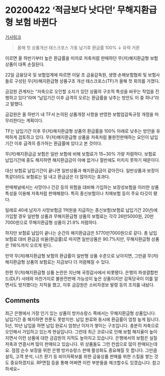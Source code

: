 # 20200422 ‘적금보다 낫다던’ 무해지환급형 보험 바뀐다

[기사링크](<http://www.kbanker.co.kr/news/articleView.html?idxno=90736>)



> 올해 첫 상품개선 태스크포스 가동
> 납기후 환급률 100% ↓ 유력 거론



이르면 올 하반기부터 높은 환급률을 미끼로 저축처럼 판매하던 무(저)해지환급형 보험상품이 대폭 손질된다.



22일 금융당국 및 보험업계에 따르면 이달 초 금융감독원, 생명·손해보험협회 및 보험사들로 구성된 무(저)해지환급형 상품구조 개선 태스크포스(TF)가 올해 첫 회의를 가졌다.



금감원 관계자는 “저축으로 오인할 소지가 있던 상품의 구조적 특성을 바꾸는 작업을 진행하고 있다”라며 “납입기간 이후 급격히 오르는 환급률을 낮추는 방안도 이 중 하나”라고 말했다.



금감원은 올 하반기 내 TF서 논의된 상품개정 사항을 반영한 보험업감독규정 개정을 마무리한다는 계획이다.



TF는 납입기간 이후 무(저)해지환급형 상품의 환급률을 100% 아래로 낮추는 방안을 유력하게 검토하고 있다. 무(저)해지환급형 상품을 저축처럼 불완전판매하는 요인이 납입기간 이후 급격히 증가하는 환급률에 있다고 본 것이다.



무(저)해지환급금 보험은 일반 보험에 비해 보험료가 15~30% 가량 저렴하다. 보험료 납입기간에 중도 해지하면 해지환급금이 아예 없거나 절반에도 미치지 못하기 때문이다.



대신 보험료 납입기간이 끝나면 일반상품과 해지환급금이 같아진다. 일반상품과 보장이 똑같더라도 보험료는 덜 내고 환급금은 더 많아지는 효과다.



판매채널에서는 사망이나 건강 등의 위험을 대비해 가입하는 보장성보험을 이러한 상품 특성을 이용해 저축처럼 판매해왔다. 특히 종신보험이나 치매보험 등이 주요 타깃이 됐다.



일례로 40세 남자가 사망보험금 1억원을 지급하는 종신보험(보험료 납입기간 20년)에 가입할 경우 일반형 상품과 무해지환급형 상품의 보험료는 각각 26만5000원, 20만7000원으로 무해지환급형 상품이 21.9% 저렴하다.



하지만 보험료 납입이 끝나는 순간의 해지환급금은 5770만7000원으로 같다. 총 납입보험료 대비 환급금 비율(환급률)로 따지면 일반상품은 90.7%지만, 무해지환급형 상품은 116%까지 오르게 된다.



만약 무(저)해지환급형 보험의 환급률이 일반형 상품 수준으로 낮아지면, 그만큼 무(저)해지환급형 상품의 보험료는 지금보다 더 저렴해질 수 있다.



한편 무(저)해지환급형 상품 논란은 지난해 국정감사에서 비롯됐다. 은행의 파생결합펀드(DLF) 사태와 마찬가지로 불완전판매 가능성이 높은 상품이지만 감독당국이 이를 알면서도 방치했다는 지적을 했고, 이후 금감원은 소비자경보 발령 등의 조치를 내놨다.



## Comments

최근 은행에서 가장 인기 있는 상품이 방카슈랑스 쪽에서는 무해지환급형 상품입니다. 납입기간 중 해지하면 한푼도 못받지만. 납입 완료와 동시에 환급률이 엄청 높게 됩니다. 5년, 10년 납입을 하면 납입 완료시 엄청난 이자가 쌓이는 구조입니다. 충분히 저축으로 오인해서 가입하고 있는게 현실입니다.
그런데 최근 코로나로 인해 보험 해지율이 높아지면서 이런 상품에 대한 금감원의 지적도 높아지고 있습니다.
은행에서의 보험은 실질 저축과 연결시켜 많이 판매되고 있습니다. 위 상품들도 그런 컨셉으로 많이 판매되는데요.
점점 순수 보장을 위한 은행 방카슈랑스 판매 활성화도 중요해질 듯 합니다.
그만큼 설득, 고객 분석, 니즈 환기 등 비이자확보를 위한 금융상품 판매를 위한 스킬을 쌓는 것도 중요하겠지요.
RP면접 등을 통해 어쩌면 이런 부분들을 체크할수도 있겠습니다. 참고하세요~